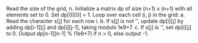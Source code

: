 Read the size of the grid, n.
Initialize a matrix dp of size (n+1) x (n+1) with all elements set to 0.
Set dp[0][0] = 1.
Loop over each cell (i, j) in the grid:
a. Read the character s[j] for each row i.
b. If s[j] is not '', update dp[i][j] by adding dp[i-1][j] and dp[i][j-1], taking modulo 1e9+7.
c. If s[j] is '', set dp[i][j] to 0.
Output dp[n-1][n-1] % (1e9+7) if n > 0, else output -1.
